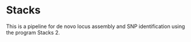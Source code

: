 # Stacks
This is a pipeline for de novo locus assembly and SNP identification using the program Stacks 2.
